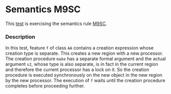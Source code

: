 # Semantics M9SC

This [test](.) is exercising the semantics rule [M9SC](../Readme.md).

### Description

In this test, feature `f` of class `AA` contains a creation expression whose creation type is separate. This creates a new region with a new processor. The creation procedure `make` has a separate formal argument and the actual argument `s2`, whose type is also separate, is in fact in the current region and therefore the current processor has a lock on it. So the creation procedure is executed synchronously on the new object in the new region by the new processor. The execution of `f` waits until the creation procedure completes before proceeding further.
